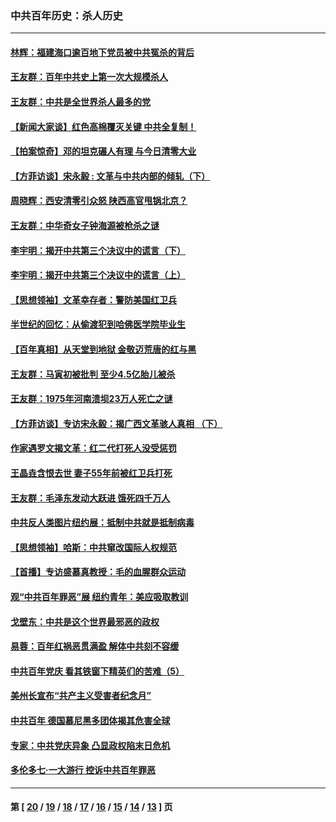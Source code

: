 ### 中共百年历史：杀人历史
---
#### [林辉：福建海口逾百地下党员被中共冤杀的背后](../../pages/nf1176106/n13878946.md?03230430) 
#### [王友群：百年中共史上第一次大规模杀人](../../pages/nf1176106/n13863785.md?03230430) 
#### [王友群：中共是全世界杀人最多的党](../../pages/nf1176106/n13860689.md?03230430) 
#### [【新闻大家谈】红色高棉覆灭关键 中共全复制！](../../pages/nf1176106/n13850222.md?03230430) 
#### [【拍案惊奇】邓的坦克碾人有理 与今日清零大业](../../pages/nf1176106/n13729574.md?03230430) 
#### [【方菲访谈】宋永毅 : 文革与中共内部的倾轧（下）](../../pages/nf1176106/n13486836.md?03230430) 
#### [周晓辉：西安清零引众怒 陕西高官甩锅北京？](../../pages/nf1176106/n13484627.md?03230430) 
#### [王友群：中华奇女子钟海源被枪杀之谜](../../pages/nf1176106/n13430555.md?03230430) 
#### [李宇明：揭开中共第三个决议中的谎言（下）](../../pages/nf1176106/n13389389.md?03230430) 
#### [李宇明：揭开中共第三个决议中的谎言（上）](../../pages/nf1176106/n13388697.md?03230430) 
#### [【思想领袖】文革幸存者：警防美国红卫兵](../../pages/nf1176106/n13339289.md?03230430) 
#### [半世纪的回忆：从偷渡犯到哈佛医学院毕业生](../../pages/nf1176106/n13345328.md?03230430) 
#### [【百年真相】从天堂到地狱 金敬迈荒唐的红与黑](../../pages/nf1176106/n13336995.md?03230430) 
#### [王友群：马寅初被批判 至少4.5亿胎儿被杀](../../pages/nf1176106/n13260313.md?03230430) 
#### [王友群：1975年河南溃坝23万人死亡之谜](../../pages/nf1176106/n13231576.md?03230430) 
#### [【方菲访谈】专访宋永毅：揭广西文革骇人真相 （下）](../../pages/nf1176106/n13209074.md?03230430) 
#### [作家遇罗文揭文革：红二代打死人没受惩罚](../../pages/nf1176106/n13205254.md?03230430) 
#### [王晶垚含恨去世 妻子55年前被红卫兵打死](../../pages/nf1176106/n13203590.md?03230430) 
#### [王友群：毛泽东发动大跃进 饿死四千万人](../../pages/nf1176106/n13177158.md?03230430) 
#### [中共反人类图片纽约展：抵制中共就是抵制病毒](../../pages/nf1176106/n13115371.md?03230430) 
#### [【思想领袖】哈斯：中共窜改国际人权规范](../../pages/nf1176106/n13053647.md?03230430) 
#### [【首播】专访盛慕真教授：毛的血腥群众运动](../../pages/nf1176106/n13091782.md?03230430) 
#### [观“中共百年罪恶”展 纽约青年：美应吸取教训](../../pages/nf1176106/n13085246.md?03230430) 
#### [戈壁东：中共是这个世界最邪恶的政权](../../pages/nf1176106/n13085641.md?03230430) 
#### [易蓉：百年红祸恶贯满盈 解体中共刻不容缓](../../pages/nf1176106/n13084455.md?03230430) 
#### [中共百年党庆 看其铁窗下精英们的苦难（5）](../../pages/nf1176106/n13076766.md?03230430) 
#### [美州长宣布“共产主义受害者纪念月”](../../pages/nf1176106/n13074024.md?03230430) 
#### [中共百年 德国慕尼黑多团体揭其危害全球](../../pages/nf1176106/n13068873.md?03230430) 
#### [专家：中共党庆异象 凸显政权陷末日危机](../../pages/nf1176106/n13067084.md?03230430) 
#### [多伦多七·一大游行 控诉中共百年罪恶](../../pages/nf1176106/n13062043.md?03230430) 

---
#### 第 [ [20](./20.md?03230430) / [19](./19.md?03230430) / [18](./18.md?03230430) / [17](./17.md?03230430) / [16](./16.md?03230430) / [15](./15.md?03230430) / [14](./14.md?03230430) / [13](./13.md?03230430) ] 页
